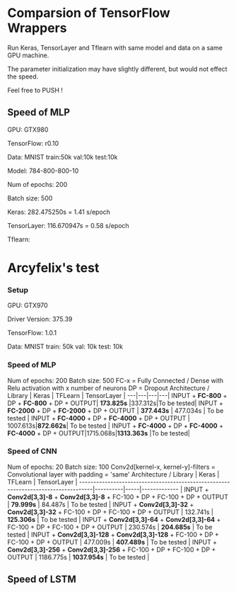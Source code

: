 # Comparsion of TensorFlow Wrappers

Run Keras, TensorLayer and Tflearn with same model and data on a same GPU machine.

The parameter initialization may have slightly different, but would not effect the speed.

Feel free to PUSH !

## Speed of MLP

GPU: GTX980

TensorFlow: r0.10

Data: MNIST  train:50k  val:10k  test:10k

Model: 784-800-800-10

Num of epochs: 200

Batch size: 500

Keras: 282.475250s  = 1.41 s/epoch

TensorLayer: 116.670947s = 0.58 s/epoch

Tflearn:
# Arcyfelix's test
### Setup
GPU: GTX970

Driver Version: 375.39

TensorFlow: 1.0.1

Data: MNIST  train: 50k  val: 10k  test: 10k
### Speed of MLP
Num of epochs: 200
Batch size: 500
FC-x = Fully Connected / Dense with Relu activation with x number of neurons
DP = Dropout
Architecture  / Library | Keras | TFLearn  | TensorLayer  |
---|---|---|---|
INPUT + **FC-800** + DP + **FC-800** + DP + OUTPUT| **173.825s** |337.312s|To be tested|
INPUT + **FC-2000** + DP + **FC-2000** + DP + OUTPUT | **377.443s** | 477.034s | To be tested |
INPUT + **FC-4000** + DP + **FC-4000** + DP + OUTPUT | 1007.613s|**872.662s**| To be tested |
INPUT + **FC-4000** + DP + **FC-4000** + **FC-4000** + DP + OUTPUT|1715.068s|**1313.363s** |To be tested|

### Speed of CNN
Num of epochs: 20
Batch size: 100
Conv2d[kernel-x, kernel-y]-filters = Convolutional layer with padding = 'same'
Architecture  / Library                                                            |  Keras   | TFLearn  | TensorLayer  |
-----------------------------------------------------------------------------------|----------|-----|------------- |
INPUT + **Conv2d[3,3]-8** + **Conv2d[3,3]-8** + FC-100 + DP + FC-100 + DP + OUTPUT | **79.999s** | 84.487s | To be tested |
INPUT + **Conv2d[3,3]-32** + **Conv2d[3,3]-32** + FC-100 + DP + FC-100 + DP + OUTPUT | 132.741s | **125.306s** | To be tested |
INPUT + **Conv2d[3,3]-64** + **Conv2d[3,3]-64** + FC-100 + DP + FC-100 + DP + OUTPUT | 230.574s | **204.685s** | To be tested |
INPUT + **Conv2d[3,3]-128** + **Conv2d[3,3]-128** + FC-100 + DP + FC-100 + DP + OUTPUT | 477.009s | **407.489s** | To be tested |
INPUT + **Conv2d[3,3]-256** + **Conv2d[3,3]-256** + FC-100 + DP + FC-100 + DP + OUTPUT | 1186.775s | **1037.954s** | To be tested |

## Speed of LSTM
